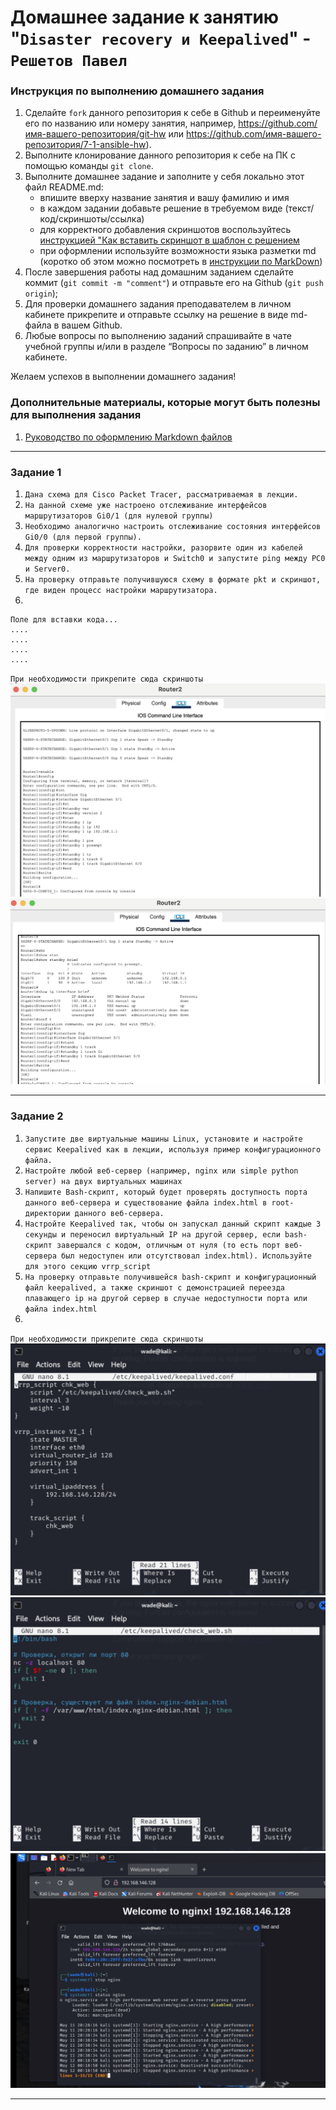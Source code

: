 # Домашнее задание к занятию "`Disaster recovery и Keepalived`" - `Решетов Павел`


### Инструкция по выполнению домашнего задания

   1. Сделайте `fork` данного репозитория к себе в Github и переименуйте его по названию или номеру занятия, например, https://github.com/имя-вашего-репозитория/git-hw или  https://github.com/имя-вашего-репозитория/7-1-ansible-hw).
   2. Выполните клонирование данного репозитория к себе на ПК с помощью команды `git clone`.
   3. Выполните домашнее задание и заполните у себя локально этот файл README.md:
      - впишите вверху название занятия и вашу фамилию и имя
      - в каждом задании добавьте решение в требуемом виде (текст/код/скриншоты/ссылка)
      - для корректного добавления скриншотов воспользуйтесь [инструкцией "Как вставить скриншот в шаблон с решением](https://github.com/netology-code/sys-pattern-homework/blob/main/screen-instruction.md)
      - при оформлении используйте возможности языка разметки md (коротко об этом можно посмотреть в [инструкции  по MarkDown](https://github.com/netology-code/sys-pattern-homework/blob/main/md-instruction.md))
   4. После завершения работы над домашним заданием сделайте коммит (`git commit -m "comment"`) и отправьте его на Github (`git push origin`);
   5. Для проверки домашнего задания преподавателем в личном кабинете прикрепите и отправьте ссылку на решение в виде md-файла в вашем Github.
   6. Любые вопросы по выполнению заданий спрашивайте в чате учебной группы и/или в разделе “Вопросы по заданию” в личном кабинете.
   
Желаем успехов в выполнении домашнего задания!
   
### Дополнительные материалы, которые могут быть полезны для выполнения задания

1. [Руководство по оформлению Markdown файлов](https://gist.github.com/Jekins/2bf2d0638163f1294637#Code)

---

### Задание 1

1. `Дана схема для Cisco Packet Tracer, рассматриваемая в лекции.`
2. `На данной схеме уже настроено отслеживание интерфейсов маршрутизаторов Gi0/1 (для нулевой группы)`
3. `Необходимо аналогично настроить отслеживание состояния интерфейсов Gi0/0 (для первой группы).`
4. `Для проверки корректности настройки, разорвите один из кабелей между одним из маршрутизаторов и Switch0 и запустите ping между PC0 и Server0.`
5. `На проверку отправьте получившуюся схему в формате pkt и скриншот, где виден процесс настройки маршрутизатора.`
6. 

```
Поле для вставки кода...
....
....
....
....
```

`При необходимости прикрепитe сюда скриншоты`
![фото 1](./img/first-1.png)
![фото 2](./img/first-2.png)



---

### Задание 2


1. `Запустите две виртуальные машины Linux, установите и настройте сервис Keepalived как в лекции, используя пример конфигурационного файла.`
2. `Настройте любой веб-сервер (например, nginx или simple python server) на двух виртуальных машинах`
3. `Напишите Bash-скрипт, который будет проверять доступность порта данного веб-сервера и существование файла index.html в root-директории данного веб-сервера.`
4. `Настройте Keepalived так, чтобы он запускал данный скрипт каждые 3 секунды и переносил виртуальный IP на другой сервер, если bash-скрипт завершался с кодом, отличным от нуля (то есть порт веб-сервера был недоступен или отсутствовал index.html). Используйте для этого секцию vrrp_script`
5. `На проверку отправьте получившейся bash-скрипт и конфигурационный файл keepalived, а также скриншот с демонстрацией переезда плавающего ip на другой сервер в случае недоступности порта или файла index.html`
6. 


`При необходимости прикрепитe сюда скриншоты`
![photo-1](./img/second-conf.png)
![photo-2](./img/second-script.png)
![photo-3](./img/second-html-check.png)



---

